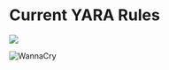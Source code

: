 # Current YARA Rules

![](https://camo.githubusercontent.com/d52a8adf3e4e7875c79f9579e9fe96145c408aec7d18789c9b3c7372a0ebe879/68747470733a2f2f7265732e636c6f7564696e6172792e636f6d2f70726163746963616c6465762f696d6167652f66657463682f732d2d5f464f6e646b77782d2d2f635f6c696d6974253243665f6175746f253243666c5f70726f6772657373697665253243715f6175746f253243775f3838302f68747470733a2f2f692e696d6775722e636f6d2f495231324b45732e706e67)

![WannaCry](https://github.com/L0WK3Y-IAAN/YARA-Rule/blob/master/wannacry.yara)
